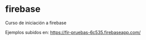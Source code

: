 # firebase
Curso de iniciación a firebase

Ejemplos subidos en:
https://fir-pruebas-6c535.firebaseapp.com/